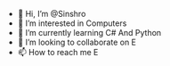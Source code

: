 - 👋 Hi, I’m @Sinshro
- 👀 I’m interested in Computers
- 🌱 I’m currently learning C# And Python
- 💞️ I’m looking to collaborate on E
- 📫 How to reach me E

<!---
Sinshro/Sinshro is a ✨ special ✨ repository because its `README.md` (this file) appears on your GitHub profile.
You can click the Preview link to take a look at your changes.
--->

